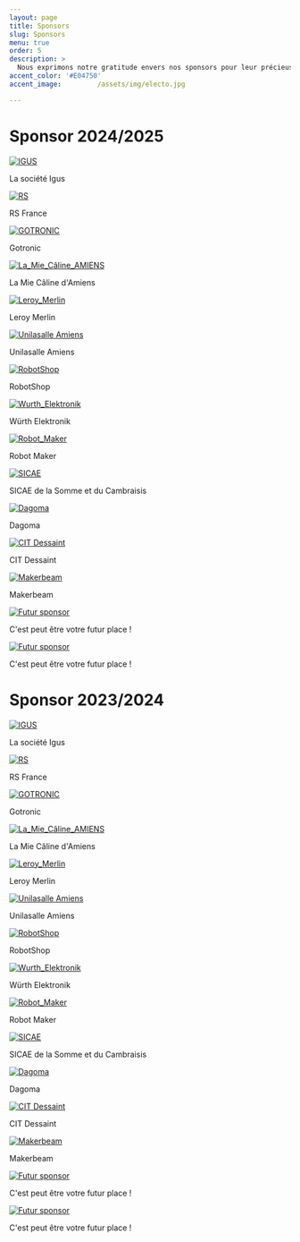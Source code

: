```yaml
---
layout: page
title: Sponsors
slug: Sponsors
menu: true
order: 5
description: >
  Nous exprimons notre gratitude envers nos sponsors pour leur précieuse contribution.
accent_color: '#E04750'
accent_image:         /assets/img/electo.jpg

---
```

# Sponsor 2024/2025
<div class="container">
  <div class="image-container image-link">
    <a href="https://www.igus.fr">
      <img src="/assets/img/sponsors/IGUS.jpg" alt="IGUS">
    </a>
    <p>La société Igus</p>
  </div>
  
  <div class="image-container image-link">
    <a href="https://fr.rs-online.com">
      <img src="/assets/img/sponsors/RS.png" alt="RS">
    </a>
    <p>RS France</p>
  </div>
  
  <div class="image-container image-link">
    <a href="https://www.gotronic.fr">
      <img src="/assets/img/sponsors/GOTRONIC.png" alt="GOTRONIC">
    </a>
    <p>Gotronic</p>
  </div>
</div>


<div class="container">
  <div class="image-container image-link">
    <a href="https://www.lamiecaline.com/boutiques/amiens/">
      <img src="/assets/img/sponsors/LAMIECALINE_AMIENS.jpg" alt="La_Mie_Câline_AMIENS">
    </a>
    <p>La Mie Câline d'Amiens</p>
  </div>
  
  <div class="image-container image-link">
    <a href="https://www.leroymerlin.fr/magasins/amiens.html">
      <img src="/assets/img/sponsors/Leroy_Merlin.png" alt="Leroy_Merlin">
    </a>
    <p>Leroy Merlin</p>
  </div>
  
  <div class="image-container image-link">
    <a href="https://amiens.unilasalle.fr/le-campus-esiee-amiens">
      <img src="/assets/img/sponsors/Unilasalle.png" alt="Unilasalle Amiens">
    </a>
    <p>Unilasalle Amiens</p>
  </div>
</div>



<div class="container">
  <div class="image-container image-link">
    <a href="https://eu.robotshop.com/fr">
      <img src="/assets/img/sponsors/RobotShop.jpg" alt="RobotShop">
    </a>
    <p>RobotShop</p>
  </div>
  
  <div class="image-container image-link">
    <a href="https://eu.robotshop.com/fr">
      <img src="/assets/img/sponsors/Wurth_Elek.png" alt="Wurth_Elektronik">
    </a>
    <p>Würth Elektronik</p>
  </div>
  
  <div class="image-container image-link">
    <a href="https://www.we-online.com/en">
      <img src="/assets/img/sponsors/RobotMaker.png" alt="Robot_Maker">
      </a>
    <p>Robot Maker</p>
  </div>
</div>

<div class="container">
  <div class="image-container image-link">
    <a href="https://www.sicaesomme.fr">
      <img src="/assets/img/sponsors/logo-sicae.png" alt="SICAE">
    </a>
    <p>SICAE de la Somme et du Cambraisis</p>
  </div>
  
  <div class="image-container image-link">
    <a href="https://www.dagoma3d.com">
      <img src="/assets/img/sponsors/logo_dagoma.png" alt="Dagoma">
    </a>
    <p>Dagoma</p>
  </div>
  
  <div class="image-container image-link">
    <a href="https://citdessaint.com">
      <img src="/assets/img/sponsors/citdessaint.jpg" alt="CIT Dessaint">
      </a>
    <p>CIT Dessaint</p>
  </div>
</div>

<div class="container">
  <div class="image-container image-link">
    <a href="https://www.makerbeam.com">
      <img src="/assets/img/sponsors/logo-makerbeam.png" alt="Makerbeam">
    </a>
    <p>Makerbeam</p>
  </div>
  
  <div class="image-container image-link">
    <a href="/assets/img/sponsors/i-need-you.jpg">
      <img src="/assets/img/sponsors/i-need-you.jpg" alt="Futur sponsor">
      </a>
    <p>C'est peut être votre futur place !</p>
  </div>
  
  <div class="image-container image-link">
    <a href="/assets/img/sponsors/i-need-you.jpg">
      <img src="/assets/img/sponsors/i-need-you.jpg" alt="Futur sponsor">
      </a>
    <p>C'est peut être votre futur place !</p>
  </div>
</div>



# Sponsor 2023/2024
<div class="container">
  <div class="image-container image-link">
    <a href="https://www.igus.fr">
      <img src="/assets/img/sponsors/IGUS.jpg" alt="IGUS">
    </a>
    <p>La société Igus</p>
  </div>
  
  <div class="image-container image-link">
    <a href="https://fr.rs-online.com">
      <img src="/assets/img/sponsors/RS.png" alt="RS">
    </a>
    <p>RS France</p>
  </div>
  
  <div class="image-container image-link">
    <a href="https://www.gotronic.fr">
      <img src="/assets/img/sponsors/GOTRONIC.png" alt="GOTRONIC">
    </a>
    <p>Gotronic</p>
  </div>
</div>


<div class="container">
  <div class="image-container image-link">
    <a href="https://www.lamiecaline.com/boutiques/amiens/">
      <img src="/assets/img/sponsors/LAMIECALINE_AMIENS.jpg" alt="La_Mie_Câline_AMIENS">
    </a>
    <p>La Mie Câline d'Amiens</p>
  </div>
  
  <div class="image-container image-link">
    <a href="https://www.leroymerlin.fr/magasins/amiens.html">
      <img src="/assets/img/sponsors/Leroy_Merlin.png" alt="Leroy_Merlin">
    </a>
    <p>Leroy Merlin</p>
  </div>
  
  <div class="image-container image-link">
    <a href="https://amiens.unilasalle.fr/le-campus-esiee-amiens">
      <img src="/assets/img/sponsors/Unilasalle.png" alt="Unilasalle Amiens">
    </a>
    <p>Unilasalle Amiens</p>
  </div>
</div>



<div class="container">
  <div class="image-container image-link">
    <a href="https://eu.robotshop.com/fr">
      <img src="/assets/img/sponsors/RobotShop.jpg" alt="RobotShop">
    </a>
    <p>RobotShop</p>
  </div>
  
  <div class="image-container image-link">
    <a href="https://eu.robotshop.com/fr">
      <img src="/assets/img/sponsors/Wurth_Elek.png" alt="Wurth_Elektronik">
    </a>
    <p>Würth Elektronik</p>
  </div>
  
  <div class="image-container image-link">
    <a href="https://www.we-online.com/en">
      <img src="/assets/img/sponsors/RobotMaker.png" alt="Robot_Maker">
      </a>
    <p>Robot Maker</p>
  </div>
</div>

<div class="container">
  <div class="image-container image-link">
    <a href="https://www.sicaesomme.fr">
      <img src="/assets/img/sponsors/logo-sicae.png" alt="SICAE">
    </a>
    <p>SICAE de la Somme et du Cambraisis</p>
  </div>
  
  <div class="image-container image-link">
    <a href="https://www.dagoma3d.com">
      <img src="/assets/img/sponsors/logo_dagoma.png" alt="Dagoma">
    </a>
    <p>Dagoma</p>
  </div>
  
  <div class="image-container image-link">
    <a href="https://citdessaint.com">
      <img src="/assets/img/sponsors/citdessaint.jpg" alt="CIT Dessaint">
      </a>
    <p>CIT Dessaint</p>
  </div>
</div>

<div class="container">
  <div class="image-container image-link">
    <a href="https://www.makerbeam.com">
      <img src="/assets/img/sponsors/logo-makerbeam.png" alt="Makerbeam">
    </a>
    <p>Makerbeam</p>
  </div>
  
  <div class="image-container image-link">
    <a href="/assets/img/sponsors/i-need-you.jpg">
      <img src="/assets/img/sponsors/i-need-you.jpg" alt="Futur sponsor">
      </a>
    <p>C'est peut être votre futur place !</p>
  </div>
  
  <div class="image-container image-link">
    <a href="/assets/img/sponsors/i-need-you.jpg">
      <img src="/assets/img/sponsors/i-need-you.jpg" alt="Futur sponsor">
      </a>
    <p>C'est peut être votre futur place !</p>
  </div>
</div>

